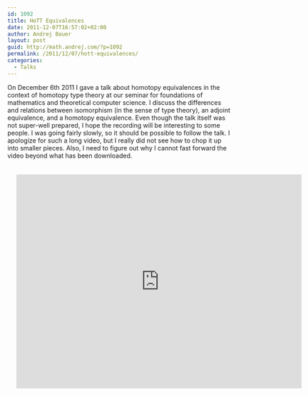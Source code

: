 ```yaml
---
id: 1092
title: HoTT Equivalences
date: 2011-12-07T16:57:02+02:00
author: Andrej Bauer
layout: post
guid: http://math.andrej.com/?p=1092
permalink: /2011/12/07/hott-equivalences/
categories:
  - Talks
---
```


On December 6th 2011 I gave a talk about homotopy equivalences in the context of homotopy type theory at our seminar for foundations of mathematics and theoretical computer science. I discuss the differences and relations between isomorphism (in the sense of type theory), an adjoint equivalence, and a homotopy equivalence. Even though the talk itself was not super-well prepared, I hope the recording will be interesting to some people. I was going fairly slowly, so it should be possible to follow the talk. I apologize for such a long video, but I really did not see how to chop it up into smaller pieces. Also, I need to figure out why I cannot fast forward the video beyond what has been downloaded.

<iframe style="padding: 20px" src="https://player.vimeo.com/video/33218969" width="640" height="480" frameborder="0" allow="autoplay; fullscreen" allowfullscreen></iframe>
